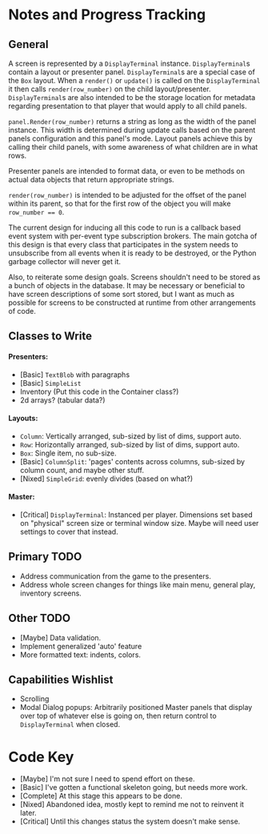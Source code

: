 # Notes and Progress Tracking

## General

A screen is represented by a `DisplayTerminal` instance. `DisplayTerminal`s 
contain a layout or presenter panel. `DisplayTerminal`s are 
a special case of the `Box` layout. When a `render()` or `update()` is called 
on the `DisplayTerminal` it then calls `render(row_number)` on the child 
layout/presenter. `DisplayTerminal`s are also intended to be the storage 
location for metadata regarding presentation to that player that would apply
to all child panels.
 
`panel.Render(row_number)` returns a string as long as the width of the panel 
instance. This width is determined during update calls based on the parent 
panels configuration and this panel's mode. Layout panels achieve this by 
calling their child panels, with some awareness of what children are in 
what rows.

Presenter panels are intended to format data, or even to be methods on 
actual data objects that return appropriate strings.

`render(row_number)` is intended to be adjusted for the offset of the panel 
within its parent, so that for the first row of the object you will make 
`row_number == 0`.  

The current design for inducing all this code to run is a callback based 
event system with per-event type subscription brokers. The main gotcha of 
this design is that every class that participates in the system needs to 
unsubscribe from all events when it is ready to be destroyed, or the Python
garbage collector will never get it.

Also, to reiterate some design goals. Screens shouldn't need to be stored as
a bunch of objects in the database. It may be necessary or beneficial to 
have screen descriptions of some sort stored, but I want as much as possible
for screens to be constructed at runtime from other arrangements 
of code.


## Classes to Write

#### Presenters:

* [Basic] `TextBlob` with paragraphs
* [Basic] `SimpleList`
* Inventory (Put this code in the Container class?)
* 2d arrays? (tabular data?)

#### Layouts:

* `Column`: Vertically arranged, sub-sized by list of dims, support auto.
* `Row`: Horizontally arranged, sub-sized by list of dims, support auto.
* `Box`: Single item, no sub-size.
* [Basic] `ColumnSplit`: 'pages' contents across columns, sub-sized by column 
count, and maybe other stuff.
* [Nixed] `SimpleGrid`: evenly divides (based on what?)

#### Master:

* [Critical] `DisplayTerminal`: Instanced per player. Dimensions set based on 
"physical" screen size or terminal window size. Maybe will need user 
settings to cover that instead.


## Primary TODO

* Address communication from the game to the presenters.
* Address whole screen changes for things like main menu, general play, 
inventory screens.


## Other TODO

* [Maybe] Data validation.
* Implement generalized 'auto' feature
* More formatted text: indents, colors.


## Capabilities Wishlist

* Scrolling
* Modal Dialog popups: Arbitrarily positioned Master panels that display 
over top of whatever else is going on, then return control to 
`DisplayTerminal` when closed.

# Code Key

* [Maybe] I'm not sure I need to spend effort on these.
* [Basic] I've gotten a functional skeleton going, but needs more work.
* [Complete] At this stage this appears to be done.
* [Nixed] Abandoned idea, mostly kept to remind me not to reinvent it later.
* [Critical] Until this changes status the system doesn't make sense.
